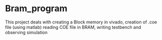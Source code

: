 # Bram_program
This project deals with creating a Block memory in vivado, creation of .coe file (using matlab) reading COE file in BRAM, writing testbench and observing simulation
